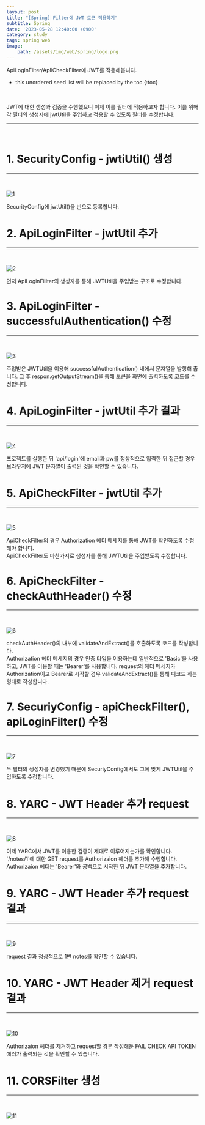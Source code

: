 ```yaml
---
layout: post
title: "[Spring] Filter에 JWT 토큰 적용하기"
subtitle: Spring
date: '2023-05-28 12:40:00 +0900'
category: study
tags: spring web
image:
    path: /assets/img/web/spring/logo.png
---
```


ApiLoginFilter/ApliCheckFilter에 JWT를 적용해봅니다.

<!--more-->

* this unordered seed list will be replaced by the toc
{:toc}
<br>

JWT에 대한 생성과 검증을 수행했으니 이제 이를 필터에 적용하고자 합니다.
이를 위해 각 필터의 생성자에 jwtUtil을 주입하고 적용할 수 있도록 필터를 수정합니다.<br>

---
<br>

# 1. SecurityConfig - jwtiUtil() 생성
---
<br>

![1](/assets/img/web/spring/2023-05-28-[Spring]_Filter에_JWT_토큰_적용하기/1.png)
<br>

SecurityConfig에 jwtUtil()을 빈으로 등록합니다.<br>

# 2. ApiLoginFilter - jwtUtil 추가
---
<br>

![2](/assets/img/web/spring/2023-05-28-[Spring]_Filter에_JWT_토큰_적용하기/2.png)
<br>

먼저 ApiLoginFiilter의 생성자를 통해 JWTUtil을 주입받는 구조로 수정합니다.


# 3. ApiLoginFilter - successfulAuthentication() 수정
---
<br>

![3](/assets/img/web/spring/2023-05-28-[Spring]_Filter에_JWT_토큰_적용하기/3.png)
<br>

주입받은 JWTUtil을 이용해 successfulAuthentication() 내에서 문자열을 발행해 줍니다. 그 후 respon.getOutputStream()을 통해 토큰을 화면에 출력하도록 코드를 수정합니다.<br>

# 4. ApiLoginFilter - jwtUtil 추가 결과
---
<br>

![4](/assets/img/web/spring/2023-05-28-[Spring]_Filter에_JWT_토큰_적용하기/4.png)
<br>

프로젝트를 실행한 뒤 'api/login'에 email과 pw를 정상적으로 입력한 뒤 접근할 경우 브라우저에 JWT 문자열이 출력된 것을 확인할 수 있습니다.<br>


# 5. ApiCheckFilter - jwtUtil 추가
---
<br>

![5](/assets/img/web/spring/2023-05-28-[Spring]_Filter에_JWT_토큰_적용하기/5m.png)
<br>

ApiCheckFilter의 경우 Authorization 헤더 메세지를 통해 JWT를 확인하도록 수정해야 합니다.<br>
ApiCheckFilter도 마찬가지로 생성자를 통해 JWTUtil을 주입받도록 수정합니다.<br>

# 6. ApiCheckFilter - checkAuthHeader() 수정
---
<br>

![6](/assets/img/web/spring/2023-05-28-[Spring]_Filter에_JWT_토큰_적용하기/6m.png)
<br>

checkAuthHeader()의 내부에 validateAndExtract()를 호출하도록 코드를 작성합니다.<br>
Authorization 헤더 메세지의 경우 인증 타입을 이용하는데 일반적으로 'Basic'을 사용하고, JWT를 이용할 때는 'Bearer'를 사용합니다. request의 헤더 메세지가 Authorization이고 Bearer로 시작할 경우 validateAndExtract()를 통해 디코드 하는 형태로 작성합니다.<br>

# 7. SecuriyConfig - apiCheckFilter(), apiLoginFilter() 수정
---
<br>

![7](/assets/img/web/spring/2023-05-28-[Spring]_Filter에_JWT_토큰_적용하기/e.png)
<br>

두 필터의 생성자를 변경했기 때문에 SecuriyConfig에서도 그에 맞게 JWTUtil을 주입하도록 수정합니다.<br>

# 8. YARC - JWT Header 추가 request
---
<br>

![8](/assets/img/web/spring/2023-05-28-[Spring]_Filter에_JWT_토큰_적용하기/8.png)
<br>

이제 YARC에서 JWT를 이용한 검증이 제대로 이루어지는가를 확인합니다.<br>
'/notes/1'에 대한 GET request를 Authorizaion 헤더를 추가해 수행합니다. Authorizaion 헤더는 'Bearer'와 공백으로 시작한 뒤 JWT 문자열을 추가합니다.<br>


# 9. YARC - JWT Header 추가 request 결과
---
<br>

![9](/assets/img/web/spring/2023-05-28-[Spring]_Filter에_JWT_토큰_적용하기/9.png)
<br>

request 결과 정상적으로 1번 notes를 확인할 수 있습니다.

# 10. YARC - JWT Header 제거 request 결과
---
<br>

![10](/assets/img/web/spring/2023-05-28-[Spring]_Filter에_JWT_토큰_적용하기/10.png)
<br>

 Authorizaion 헤더를 제거하고 request할 경우 작성해둔 FAIL CHECK API TOKEN 에러가 출력되는 것을 확인할 수 있습니다.<br>

# 11. CORSFilter 생성
---
<br>

![11](/assets/img/web/spring/2023-05-28-[Spring]_Filter에_JWT_토큰_적용하기/11.png)
<br>



